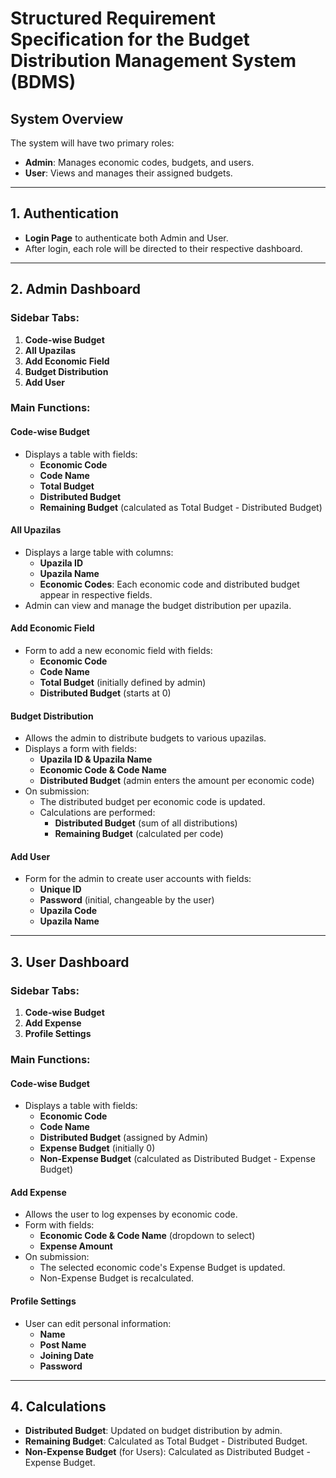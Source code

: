 # Structured Requirement Specification for the Budget Distribution Management System (BDMS)

## System Overview
The system will have two primary roles:
- **Admin**: Manages economic codes, budgets, and users.
- **User**: Views and manages their assigned budgets.

---

## 1. Authentication
- **Login Page** to authenticate both Admin and User.
- After login, each role will be directed to their respective dashboard.

---

## 2. Admin Dashboard

### Sidebar Tabs:
1. **Code-wise Budget**
2. **All Upazilas**
3. **Add Economic Field**
4. **Budget Distribution**
5. **Add User**

### Main Functions:

#### Code-wise Budget
- Displays a table with fields:
  - **Economic Code**
  - **Code Name**
  - **Total Budget**
  - **Distributed Budget**
  - **Remaining Budget** (calculated as Total Budget - Distributed Budget)

#### All Upazilas
- Displays a large table with columns:
  - **Upazila ID**
  - **Upazila Name**
  - **Economic Codes**: Each economic code and distributed budget appear in respective fields.
- Admin can view and manage the budget distribution per upazila.

#### Add Economic Field
- Form to add a new economic field with fields:
  - **Economic Code**
  - **Code Name**
  - **Total Budget** (initially defined by admin)
  - **Distributed Budget** (starts at 0)

#### Budget Distribution
- Allows the admin to distribute budgets to various upazilas.
- Displays a form with fields:
  - **Upazila ID & Upazila Name**
  - **Economic Code & Code Name**
  - **Distributed Budget** (admin enters the amount per economic code)
- On submission:
  - The distributed budget per economic code is updated.
  - Calculations are performed:
    - **Distributed Budget** (sum of all distributions)
    - **Remaining Budget** (calculated per code)

#### Add User
- Form for the admin to create user accounts with fields:
  - **Unique ID**
  - **Password** (initial, changeable by the user)
  - **Upazila Code**
  - **Upazila Name**

---

## 3. User Dashboard

### Sidebar Tabs:
1. **Code-wise Budget**
2. **Add Expense**
3. **Profile Settings**

### Main Functions:

#### Code-wise Budget
- Displays a table with fields:
  - **Economic Code**
  - **Code Name**
  - **Distributed Budget** (assigned by Admin)
  - **Expense Budget** (initially 0)
  - **Non-Expense Budget** (calculated as Distributed Budget - Expense Budget)

#### Add Expense
- Allows the user to log expenses by economic code.
- Form with fields:
  - **Economic Code & Code Name** (dropdown to select)
  - **Expense Amount**
- On submission:
  - The selected economic code's Expense Budget is updated.
  - Non-Expense Budget is recalculated.

#### Profile Settings
- User can edit personal information:
  - **Name**
  - **Post Name**
  - **Joining Date**
  - **Password**

---

## 4. Calculations
- **Distributed Budget**: Updated on budget distribution by admin.
- **Remaining Budget**: Calculated as Total Budget - Distributed Budget.
- **Non-Expense Budget** (for Users): Calculated as Distributed Budget - Expense Budget.

